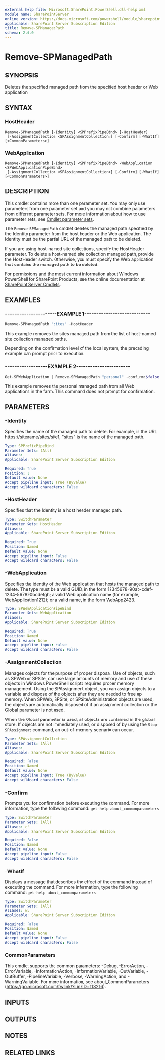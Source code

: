 ```yaml
---
external help file: Microsoft.SharePoint.PowerShell.dll-help.xml
module name: SharePointServer
online version: https://docs.microsoft.com/powershell/module/sharepoint-server/remove-spmanagedpath
applicable: SharePoint Server Subscription Edition
title: Remove-SPManagedPath
schema: 2.0.0
---
```


# Remove-SPManagedPath

## SYNOPSIS
Deletes the specified managed path from the specified host header or Web application.


## SYNTAX

### HostHeader
```
Remove-SPManagedPath [-Identity] <SPPrefixPipeBind> [-HostHeader]
 [-AssignmentCollection <SPAssignmentCollection>] [-Confirm] [-WhatIf] [<CommonParameters>]
```

### WebApplication
```
Remove-SPManagedPath [-Identity] <SPPrefixPipeBind> -WebApplication <SPWebApplicationPipeBind>
 [-AssignmentCollection <SPAssignmentCollection>] [-Confirm] [-WhatIf] [<CommonParameters>]
```

## DESCRIPTION
This cmdlet contains more than one parameter set.
You may only use parameters from one parameter set and you may not combine parameters from different parameter sets.
For more information about how to use parameter sets, see [Cmdlet parameter sets](https://docs.microsoft.com/powershell/scripting/developer/cmdlet/cmdlet-parameter-sets).

The `Remove-SPManagedPath` cmdlet deletes the managed path specified by the Identity parameter from the host header or the Web application.
The Identity must be the partial URL of the managed path to be deleted.

If you are using host-named site collections, specify the HostHeader parameter.
To delete a host-named site collection managed path, provide the HostHeader switch.
Otherwise, you must specify the Web application that contains the managed path to be deleted.

For permissions and the most current information about Windows PowerShell for SharePoint Products, see the online documentation at [SharePoint Server Cmdlets](https://docs.microsoft.com/powershell/sharepoint/sharepoint-server/sharepoint-server-cmdlets).


## EXAMPLES

### ----------------------EXAMPLE 1----------------------------
```powershell
Remove-SPManagedPath "sites" -HostHeader
```

This example removes the sites managed path from the list of host-named site collection managed paths.

Depending on the confirmation level of the local system, the preceding example can prompt prior to execution.


### ------------------EXAMPLE 2-----------------------
```powershell
Get-SPWebApplication | Remove-SPManagedPath "personal" -confirm:$false
```

This example removes the personal managed path from all Web applications in the farm.
This command does not prompt for confirmation.


## PARAMETERS

### -Identity
Specifies the name of the managed path to delete.
For example, in the URL https://sitename/sites/site1, "sites" is the name of the managed path.

```yaml
Type: SPPrefixPipeBind
Parameter Sets: (All)
Aliases: 
Applicable: SharePoint Server Subscription Edition

Required: True
Position: 1
Default value: None
Accept pipeline input: True (ByValue)
Accept wildcard characters: False
```

### -HostHeader
Specifies that the Identity is a host header managed path.

```yaml
Type: SwitchParameter
Parameter Sets: HostHeader
Aliases: 
Applicable: SharePoint Server Subscription Edition

Required: True
Position: Named
Default value: None
Accept pipeline input: False
Accept wildcard characters: False
```

### -WebApplication
Specifies the identity of the Web application that hosts the managed path to delete.
The type must be a valid GUID, in the form 12345678-90ab-cdef-1234-567890bcdefgh; a valid Web application name (for example, WebApplication1212); or a valid name, in the form WebApp2423.

```yaml
Type: SPWebApplicationPipeBind
Parameter Sets: WebApplication
Aliases: 
Applicable: SharePoint Server Subscription Edition

Required: True
Position: Named
Default value: None
Accept pipeline input: False
Accept wildcard characters: False
```

### -AssignmentCollection
Manages objects for the purpose of proper disposal.
Use of objects, such as SPWeb or SPSite, can use large amounts of memory and use of these objects in Windows PowerShell scripts requires proper memory management.
Using the SPAssignment object, you can assign objects to a variable and dispose of the objects after they are needed to free up memory.
When SPWeb, SPSite, or SPSiteAdministration objects are used, the objects are automatically disposed of if an assignment collection or the Global parameter is not used.

When the Global parameter is used, all objects are contained in the global store.
If objects are not immediately used, or disposed of by using the `Stop-SPAssignment` command, an out-of-memory scenario can occur.

```yaml
Type: SPAssignmentCollection
Parameter Sets: (All)
Aliases: 
Applicable: SharePoint Server Subscription Edition

Required: False
Position: Named
Default value: None
Accept pipeline input: True (ByValue)
Accept wildcard characters: False
```

### -Confirm
Prompts you for confirmation before executing the command.
For more information, type the following command: `get-help about_commonparameters`

```yaml
Type: SwitchParameter
Parameter Sets: (All)
Aliases: cf
Applicable: SharePoint Server Subscription Edition

Required: False
Position: Named
Default value: None
Accept pipeline input: False
Accept wildcard characters: False
```

### -WhatIf
Displays a message that describes the effect of the command instead of executing the command.
For more information, type the following command: `get-help about_commonparameters`

```yaml
Type: SwitchParameter
Parameter Sets: (All)
Aliases: wi
Applicable: SharePoint Server Subscription Edition

Required: False
Position: Named
Default value: None
Accept pipeline input: False
Accept wildcard characters: False
```

### CommonParameters
This cmdlet supports the common parameters: -Debug, -ErrorAction, -ErrorVariable, -InformationAction, -InformationVariable, -OutVariable, -OutBuffer, -PipelineVariable, -Verbose, -WarningAction, and -WarningVariable. For more information, see about_CommonParameters (https://go.microsoft.com/fwlink/?LinkID=113216).

## INPUTS

## OUTPUTS

## NOTES

## RELATED LINKS
